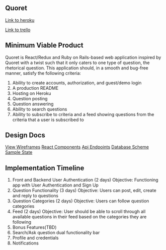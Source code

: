 ## Quoret

[Link to heroku](https://quoret.herokuapp.com)

[Link to trello](https://trello.com/b/q4SCR3a7/quoret)

## Minimum Viable Product

Quoret is React/Redux and Ruby on Rails-based web application inspired
by Quoret with a twist such that it only caters to one type of question,
the rhetorical question. This application should, in a smooth and bug-free
manner, satisfy the following criteria:

1. Ability to create accounts, authorization, and guest/demo login
2. A production README
3. Hosting on Heroku
4. Question posting
5. Question answering
6. Ability to search questions
7. Ability to subscribe to criteria and a feed showing questions
 from the criteria that a user is subscribed to


## Design Docs

[View Wireframes](./wireframes)
[React Components](./component-hierarchy.md)
[Api Endpoints](./api-endpoints.md)
[Database Scheme](./schema.md)
[Sample State](./sample-state.md)

## Implementation Timeline

1. Front and Backend User Authentication (2 days)
  Objective: Functioning app with User Authentication and Sign Up
2. Question Functionality (3 days)
  Objective: Users can post, edit, create and reply to questions
3. Question Categories (2 days)
  Objective: Users can follow question categories
4. Feed (2 days)
  Objective: User should be able to scroll through all available questions
  in their feed based on the categories they are following
5. Bonus Features(TBD)
  1. Search/Ask question dual functionality bar
  2. Profile and credentials
  3. Notifications
